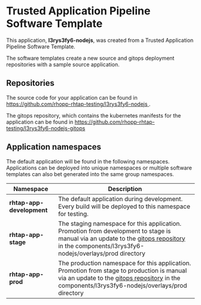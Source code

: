 # Trusted Application Pipeline Software Template

This application, **l3rys3fy6-nodejs**, was created from a Trusted Application Pipeline Software Template.

The software templates create a new source and gitops deployment repositories with a sample source application. 

## Repositories

The source code for your application can be found in [https://github.com/rhopp-rhtap-testing/l3rys3fy6-nodejs ](https://github.com/rhopp-rhtap-testing/l3rys3fy6-nodejs ).
 
The gitops repository, which contains the kubernetes manifests for the application can be found in 
[https://github.com/rhopp-rhtap-testing/l3rys3fy6-nodejs-gitops ](https://github.com/rhopp-rhtap-testing/l3rys3fy6-nodejs-gitops ) 

## Application namespaces 

The default application will be found in the following namespaces. Applications can be deployed into unique namespaces or multiple software templates can also bet generated into the same group namespaces.  

|  Namespace   |  Description   |  
| -------- | -------- |   
| **rhtap-app-development** | The default application during development. Every build will be deployed to this namespace for testing. | 
| **rhtap-app-stage** | The staging namespace for this application. Promotion from development to stage is manual via an update to the [gitops repository](https://github.com/rhopp-rhtap-testing/l3rys3fy6-nodejs-gitops ) in the components/l3rys3fy6-nodejs/overlays/prod directory |  
| **rhtap-app-prod** | The production namespace for this application. Promotion from stage to production is manual via an update to the [gitops repository](https://github.com/rhopp-rhtap-testing/l3rys3fy6-nodejs-gitops ) in the components/l3rys3fy6-nodejs/overlays/prod directory | 